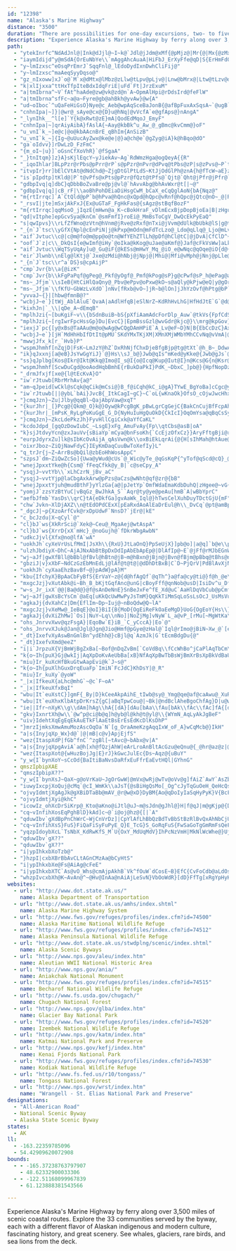 ```yaml
---
id: "12398"
name: "Alaska's Marine Highway"
distance: "3500"
duration: "There are possibilities for one-day excursions, two- to five-day itineraries, or see the entire byway over the course of several weeks."
description: "Experience Alaska's Marine Highway by ferry along over 3,500 miles of scenic coastal routes. Explore the 33 communities served by the byway, each with a different flavor of Alaskan indigenous and modern culture, fascinating history, and great scenery. See whales, glaciers, rare birds, and sea lions from the deck."
path:
  - "ytekInrfc^NdAdJnl@|Ink@dJjl@~I~k@`Jdl@jJdm@xMf{@pMjz@|Mr{@|Mx{@zMx{@~Mz{@hNh}@`Np|@zMn{@bNl|@`Mhx@pLhv@tLpv@zLpw@rLfv@xLhw@fL~t@rLlv@pLbv@`Mpx@tLrv@tLtv@nL`v@tLtv@vLzv@lLzu@pL|u@xLhw@hLfu@~L~w@pLfv@dMrx@lLtu@`Mhx@rLnv@tLvv@vL~v@tLxv@tLnv@xLhw@pLdv@xLbw@rLtv@~Lzw@bLlt@pLdv@nL~u@vL`w@vLzv@pLdv@pLdv@`Mdx@xLdw@vLbw@lLzu@zLhw@tLrv@|L|w@rLpv@nLvu@|Lzw@rLnv@`Mbx@jLpu@bLjt@lLpu@pLlv@|Lpw@jLlu@zLtw@lLnu@~K|s@vL~v@|Lvw@tLzv@nLvu@~Lbx@xLdw@jLju@lLtu@zLnw@dLzt@hLbu@tLrv@vL|v@pLhv@|Lrw@vLbw@tLtv@vLzv@|L|w@|Lrw@xLjw@fMxx@vLzv@vLbw@~L`x@xLfw@dMxx@bMjx@~L~w@lLru@tLvv@bMlx@nM`z@jMry@`Mdx@|Ltw@vLdw@hLbu@xK`s@|Kts@pKdr@~K|s@tKrr@zKns@hLfu@|Kps@dLvt@dLtt@bLbt@zKvs@dLtt@fLxt@xKbs@zKps@|Kls@tKxr@bLht@bLnt@dLrt@vK~r@`L`t@bLpt@`Lht@fLvt@`Lht@fLzt@lLru@xKbs@tKzr@tKpr@nKzq@~K|s@|Kns@|K|s@~Krs@~Kdt@lLnu@dKfu@pKrw@fKjv@jKrv@nKjw@~J`u@hKnv@zJrt@tJzs@lK~v@|Jtt@bKxu@bKtu@`Kfu@lK`w@fKdv@jKzv@zK`y@fKbv@nKpw@tKdx@dKzu@nKfw@hKpv@rKxw@fKhv@bKpu@nKhw@lKfw@hKjv@nKhw@hKtv@lK`w@fKfv@pKlw@hKpv@lKfw@tKdx@jKxv@nKhw@nKhw@bKru@dKzu@jK|v@jKvv@bKru@fKfv@lKdw@jKvv@jKvv@vKlx@lKdw@rKtw@jK~v@jKzv@hKfv@nKhw@lCbSrBtg@hCzo@nCvq@jCjp@nC|q@fC|n@hCpo@dCvm@fCfo@hCho@zChv@zCvu@vCzt@~C~v@`B~a@vCft@|C|v@zCbv@|Crv@`Dvw@|Cvv@xC`v@|Cjv@vCrt@vClt@|Crv@pChr@~Ctw@zCxu@zC|u@v@`SZzd@f@vx@Vt^"
  - "iaymIdijd^y@mSdA{OrEuNbYe\\`mAggAhcAuaA|HiFbJ_ErXyFfe@qD|S{ErHmFdQmPhPu`@h[umBzQo{BxG{jD"
  - "y~lmIzxsc^eOsqPrEmrJ`SqqFnl@_lEdoDydIxnDwhCliFij@"
  - "y~lmIzxsc^maAeqSyyDqso@"
  - "gz_nIxoww]xJ`o@`M`x@dMtx@lMbz@zLlw@tLpv@pLjv@|Lnw@bMrx@|Ltw@tLzv@dMpx@zLnw@|Lvw@hKhq@~L~w@zLjw@xKjs@~Lzw@xLbw@|Lxw@dLrt@vL`w@zLhw@lLxu@lLru@pLjv@~Lxw@xLhw@xLlw@tLnv@zLpw@tLvv@tLtv@|Lvw@nL~u@tLvv@zLlw@tLvv@|Lrw@`Mdx@rLpv@nLzu@nL`v@`M`x@`Mpx@zLlw@`M`x@`Ol`A~L`x@fLzt@tOzbA|Mx{@dNx|@pMlz@jMpy@xM`{@pMhz@~Mj|@pM|y@hNn}@lMxy@zMt{@jMly@~Mz{@vM`{@~Lfx@pMbz@|Mv{@~Mf|@tMtz@|M|{@tMtz@lMvy@tM|z@~Mx{@nNb~@nMfz@xM~z@xMn{@pMfz@zMn{@hMny@lMry@pMhz@tMxz@jMry@vM~z@tNx~@tJrn@tJrn@pJzm@nJ|m@lLvu@dKpp@jJlm@lJlm@jJfm@dJpl@jIhi@tJpn@bKfp@zKjs@jMry@jMny@vM~z@dMzx@jMjy@nM`z@pLhv@dLvt@hMhy@bMjx@xNf_AjLru@vJpn@~Jbp@xIbk@fKrp@lKtq@dKzp@|Jho@dLtt@dKrp@lKrq@rKlr@xK`s@hLju@dKpp@bLjt@nK|q@pK~q@~K~s@tKxr@pKdr@tKlr@hK`q@vK|r@`Kfp@nM`z@bNl|@fKxp@hJdm@~K~s@tKpr@xKbs@pKbr@zKps@pMbz@~K|s@jKnq@dKtp@hK`q@|Krs@pKdr@zJho@vK~r@bLjt@jKdq@tKzr@lKrq@xK`s@dKnp@bLtt@dKlp@rKpr@tKpr@~Kzs@dKpp@zKjs@vK|r@~Kzs@`Khp@pK|q@vK|r@|Kvs@hKfq@dLpt@|Kvs@xJ|n@|Kvs@dLvt@|Kns@zJpo@zKjs@`Kbp@zKhs@dLvt@zKfs@rKrr@tLtv@zKhs@dLpt@jKlq@tKxr@|Kps@xKbs@pLhv@bLlt@~K|s@~K|s@tKpr@hKbq@|Jlo@jKpq@pKdr@bKfp@fKxp@fErX`J|k@fJvl@lJpm@bJfl@nK`r@~Irk@~Izk@dJxl@vIlj@"
  - "k|xlIjxxa^ttHxTfpIteBdxIdqFriE|uFd`Ft|JrzExuM"
  - "a|tmIbrna^~V`fAt^haAde@zw@vk@zd@n`A~OpmAlHpi@rDdsIrd@feFlW"
  - "a|tmIbrna^sfFc~a@a~Fyre@gb@ahBkh@yvAw}@w{A"
  - "ud~oIboc`^uQaFeHiGsO}Nye@c_Aeb@wpAqSceBaJonB{@afBpFuxAxSqsA~`@ugB`l@}wAvt@y}@nh@wZnj@kHvlCoRfzSyJbd@iClc@uO|fEylC"
  - "cnhnIpa|~]}|@wr@_sAye@cx@{D}u@hNq|@vVcfA`e@gfAps@}nAngA"
  - "_lynIhk__^l[e]`Y{k@xRwt@zE}mA|QodEdMqoJ_EmyF"
  - "cnhnIpa|~]qrAiyAibA}fAslA{~Aay@kbBk^u_Aw_@_gBmc@kvCmm@}oF"
  - "u_vnI`k_~]e@c|@o@kbAAcnBrE_qBhIm{AnSizB"
  - "u_vnI`k_~]{Ig~@uUucAyZwx@ke@e|@}a@ch@e`@gZyg@iA}k@hBqo@dO"
  - "ga`oIdvv}]rDwLzD_FzFmC"
  - "{m_oI~|u}]`oGsnCfXoVhR}`@fSgaA"
  - "_}tnItqm}]z}A}sKjlEqcY~yJiekAv~Ag`RdWmzHga@ogQeyA{{R"
  - "_iqoIhlar]BLpPzr@rPbs@pPrr@rP`s@pPzr@nPvr@dPvq@tPbs@zP|s@zPvs@~P`t@vOlp@pOxo@pObp@zOrp@rOhp@rO|o@nQvu@fQxt@|P|s@vPrs@jQ~t@fQ~t@dQvt@tQbv@xDbPtJna@|P|s@bPtq@bPjq@jPjr@pPxr@bE`QrC`RbKdp@bKjp@bKlp@`K`p@hKdq@lKpq@lKtq@fL|t@dLvt@hL~t@zKps@tLvv@nL~u@jLhu@jLlu@lLxu@rLrv@nLtu@dLxt@dLnt@dKpp@|Kvs@jLlu@bLpt@bLft@fL`u@zKls@lLru@hLfu@~K`t@dLpt@`L`t@fL~t@bKhp@pKjr@jLfu@|Kts@~K~s@tLtv@tLxv@jLfu@~K|s@~K~s@bLjt@zKls@~K~s@hLhu@jLhu@zKps@hL~t@jLpu@`Lbt@tLxv@|Kts@bLlt@~Kxs@dLpt@|Kvs@`Lbt@nL~u@xKhs@lKnq@bLrt@|Krs@~Kts@vK~r@|Jno@fLbu@~L~w@`Mbx@~L`x@|Ltw@hMjy@hLbu@vL~v@|Ltw@rLrv@`Mdx@fAdH"
  - "itvpIr}rr]bElCVtAt@dNdChd@~ZjgDtGlPtLdS~KtJjOdGlPh@znA{h@fTcW~aE}zK~xFwkO"
  - "is`pIpdtp]tKld@|P`t@vPfs@xPts@pPzr@fQzt@tPfs@`Qjt@`Qht@jPfr@jPfr@`Qlt@jPfr@`Plq@rPbs@xPls@~Pft@dQtt@bQjt@nPzr@tPbs@vPls@pPzr@jPhr@vPhs@nPxr@bPnq@fPzq@"
  - "gdbpIvq|q]dbC}qDbbBoZvaBre@pj@vl@`hAvvAbg@bhAvWxr@t[|~@"
  - "gdbpIvq|q]|cB_rF|\\aoBhPohDEiaDiHsgCwM_bCaX_eCqQglAoN{bA{Nqz@"
  - "m{rtIrrqc]`A`CtQld@pP`b@hPva@hQnc@xQpd@hQpc@vRnf@hQpc@jQtc@nO~_@|Rxf@fQnc@zPrb@`Qbc@jOv_@`Pba@lRve@pP`b@rQfd@jTvi@lTxi@vQld@pS~g@rShh@bSdg@vSnh@`R~d@jRxe@vRjf@zQxd@xSnh@pQbd@xRpf@|Svh@jRve@pR~e@fRpe@vQld@~R~f@fPja@bQhc@nQ|c@bRde@vRnf@|Qxd@rRff@jSvg@|Rvf@~R|f@|Sxh@zRtf@zSvh@jSvg@~Szh@nS`h@lSxg@~S|h@`Tbi@jTri@pS`h@lSzg@fTli@`T`i@nT~i@pSbh@tShh@jStg@rSfh@zSrh@jTxi@nSxg@tSlh@nTxi@bTfi@fTli@|S|h@tShh@fTli@bSdg@`Tdi@`T`i@xSnh@hStg@jTpi@pTdj@vSjh@hTti@rSbh@vUnl@vJjb@zDvPfPds@|O`r@rPdt@lPrs@vPrt@lPts@rPft@pP~s@bPtr@tPpt@bPrr@vPnt@zP`u@rPht@pP|s@lOnp@pPbt@dO|o@fJnf@bNjt@fN~t@bOrw@|Mzs@pNzu@hOlx@hOtx@~Npw@pOdy@bO~w@hOpx@xNvv@zMls@jNhu@dOzw@tNnv@fOhx@`Otw@xNxv@`Orw@lO|x@nOdy@~Npw@jOnx@|Nlw@tOzy@bOvw@hOtx@hOlx@`Oxw@`Opw@lO~x@~Nlw@|Ndw@bO|w@lOby@tNdv@jOtx@vNpv@fOfx@~Nrw@vNrv@nO`y@~Npw@|Ndw@xNzv@xNtv@nOdy@~Nnw@fOhx@nNnu@hOpx@bO`x@xNrv@hOrx@`Orw@|Ndw@zN~v@`Opw@~Npw@|Ndw@nOdy@nOfy@`Otw@bO~w@xNtv@~Njw@vNrv@|N`w@xNvv@`Oxw@dO~w@tNjv@bO|w@lOby@nOby@fOjx@bOzw@lO|x@bOxw@bO`x@`Onw@dObx@jOtx@zN`w@|Nfw@~Njw@fOlx@bOzw@bOzw@|Ndw@fOhx@~Nlw@~Njw@~Nnw@fOjx@nOby@lO|x@hOrx@tOvy@fOnx@jOrx@pOry@fOfx@nOdy@nOby@fOhx@jOzx@fOhx@|Nhw@jOpx@fOjx@nOhy@bOvw@lO|x@zOtz@hOpx@jOvx@fOlx@|Nbw@pOly@vNnv@lOzx@xNzv@fOjx@zNzv@dObx@bO|w@jOxx@fOlx@~Nbw@dObx@~Nrw@dKzi@~Jnb@vPjs@vPls@rP~r@bQpt@dQtt@|P|s@`Qlt@zPts@xPps@jPnr@bQht@`Qjt@|P~s@rP|r@jPnr@nPpr@|Pzs@zPzs@xPrs@~P`t@hQbu@pPxr@lD`O"
  - "_rsvI|jte]mSxjAkFxJ{Ex@uGTaF_FgHkFas@{sAgz@stBqfBozF"
  - "m{rtIrrqc]qqMsoO_jIqzE{mHwn@a_K~cBokHraF_vDlmEcxBjpDopBjoEa|B|zHgu@`xEem@z}EmOhiGt\\r_IvdAjbH"
  - "qd|vItphe]epGcvSya@knCm`@smFmfI}roEi@_MmBsToCgV_DwQcEkPyEaQ"
  - "s|qwIpvs}\\rLfZfWno@zVtn@hVnm@jRve@zRxf@nTxi@jVvm@dUlk@bUbk@lS|g@tThj@rS`h@bShg@rMf\\nSxg@hSrg@vQpd@xRnf@xQrd@hSpg@zTxj@dSfg@zRrf@nS|g@dLnYtQhd@lRve@vQld@dRje@vTlj@nU|k@vSnh@lQzc@|Rvf@xQtd@rOf`@rQbd@nR~e@rVfn@fTji@lPxa@|Qzd@zQrd@jRve@bRfe@rQdd@nRze@dRle@zQtd@~Rzf@`Rfe@tPhb@jSrg@hSrg@lQzc@`Rbe@`Q`c@dTfi@pTbj@rSdh@fSng@nQ|c@tPhb@lTzi@|JxV`}@~zBnI~SlPva@~Q~d@~S|h@jSxg@~Rzf@zQvd@~Qzd@pQdd@rQ`d@bRhe@jQtc@pQbd@|Ox`@~Qzd@dShg@fRpe@nR|e@pQ`d@`Rbe@rRdf@`Rbe@bPfa@nR|e@`R`e@hSrg@bRde@pRbf@fRje@nPbb@bQbc@~Q|d@xQpd@hSrg@rOd`@nQzc@dRhe@dQnc@nRze@nR~e@`P~`@tQhd@hRte@tRff@|Rzf@lSxg@bVfm@rRbf@dRje@`Rde@fRje@bRfe@`Ob_@|Qvd@bSfg@zSth@dThi@`T`i@rSfh@tSfh@tRlf@jSvg@|Ox`@pS~g@|Szh@jStg@pS`h@rPfb@xQrd@xPpb@xQrd@|Pxb@tPjb@vOn`@hPla@rOf`@lSzg@xPpb@tRhf@`Rbe@pPbb@xPnb@rPhb@vOl`@lPza@jRte@hQpc@`Qbc@jPra@"
  - "_{n`J`tsc\\yGfX{Npl@cEnPiN|j@kPxp@mOdn@mFdTcLzo@_Ldo@qLlq@_Ljo@mLvp@o@vDqH|o@uH`q@}Hvq@sHnp@wH~p@]xCeBpSmFnn@oFbo@uFdp@oFdo@qFpo@aFdl@mFln@uFlp@{Fdq@{Frq@oFfo@{Ffq@mFrn@oF|n@oFho@{Fpq@{Fdq@qFvo@uFdp@{Frq@{Fnq@yF`q@}Ftq@{Fhq@sF|o@uFrp@sFro@wFrp@{Fjq@sF`p@oF|n@sFdp@kFtm@uFpp@wFvp@sFvo@uFbp@sF|o@qFlo@mFrn@kFnn@qFro@mFhn@mFrn@uFlp@gFfm@qFxo@{Ffq@yFdq@wFvp@sF~o@}Frq@}Epk@eAvp@gAvp@gAhq@cA`o@cAro@k@j^p@xn@v@vq@n@zl@x@xs@x@vs@t@br@r@~o@ZlWnDjo@lDjn@lDvn@lDpn@pDjo@nDdo@rD~o@rDhp@vDbq@rD~o@pDpo@nD|n@pDdp@rDzo@rD~o@vDhq@lDxn@rDto@nDho@pDxo@pDjo@xDxq@pDpo@lDxn@vD~p@nD~n@~Bbb@nFxc@vHxn@bIpp@bIvp@xHfo@|Hto@|Hzo@fIdq@fIfq@pH|m@tHrn@tHln@bI|p@`Ijp@hIpq@xHbo@|Hzo@fHdl@rHln@zHno@~Hbp@vHtn@bItp@|H|o@tHln@|Hvo@`Inp@xH~n@xHjo@jH~l@dIzp@zHjo@xHlo@zHpo@pHxm@dFbb@|Mbn@nNzo@fNdo@fM`l@vNpp@lNto@|Mdn@dN~n@pN~o@lNvo@vMpm@~Mhn@|Mbn@`Npn@|M`n@tMjm@nJdc@~Mln@vLjj@|Ldk@rM|l@zM`n@|Mbn@tLbj@pN`p@fN`o@dN`o@vMpm@lNvo@vMpm@jNho@hMhl@jNlo@jEbSrEvQnOjm@fOvl@tO~m@fOvl@xNlk@zNrk@pOvm@|Orn@vOdn@~Mdi@tO`n@rOtm@vOdn@pOtm@tO|m@dOnl@jNhj@hPxo@pPhp@vOdn@vObn@dPno@pPhp@lOhm@bOll@vOdn@jO`m@|Opn@tO~m@bPfo@lPdp@lOdm@xOhn@jPzo@hPxo@`Pbo@~Orn@dPlo@hNbj@xNjk@`Nli@xIl]~Q~d@zVvn@vRlf@hUrk@nS~g@~Pzb@|Sxh@`P`a@hUpk@dUlk@~V~n@nVzm@zSrh@hTti@vPjb@vUnl@rSfh@hSpg@fQlc@pP~a@dSjg@jSxg@lRve@nP~a@vQjd@~U~l@hRre@rQbd@|Rzf@dShg@xWpp@vUnl@bRbe@vVpn@`T`i@|Rxf@jQtc@zTtj@rPfb@bVdm@|Rzf@dPfa@pTdj@|Szh@fRje@|Txj@nR|e@pSbh@hQtc@xRlf@tTjj@dRhe@xRpf@~R`g@rRdf@tSjh@nQ|c@~Qzd@tUjl@lQzc@bR`e@xTrj@dQlc@~Qzd@hTri@rRbf@hRte@zRrf@tRhf@rPdb@pQdd@zQvd@tOj`@|Qzd@xQnd@vOl`@zRvf@hUnk@nU~k@|Svh@nR~e@~R|f@lT|i@`R|d@jQvc@rQdd@xRtf@dSfg@dQjc@`Rde@hRne@~Q~d@xQpd@`R`e@nQ|c@zTvj@dThi@tQfd@bUfk@zRvf@lSxg@vSlh@jSvg@lQxc@bWfo@jTvi@dUhk@vTlj@rTfj@tThj@bTdi@xTnj@zQvd@|Pxb@jRve@nS|g@~Tzj@jSvg@hTpi@lTzi@`U`k@rSfh@jSrg@rUfl@hUrk@jUrk@`Rde@nT~i@jUnk@lT|i@jQrc@lT|i@zRpf@bTji@~Tzj@hTpi@dRje@tQjd@|Sxh@fTni@vSlh@`W~n@pVbn@nV|m@xTpj@|Rzf@rUfl@pW|o@jWto@tVln@lTvi@`U`k@bVdm@rVfn@jUvk@fUlk@bVbm@fVnm@tUhl@fVnm@tTfj@vRpf@vUll@|Qxd@jUtk@vRlf@lTzi@zTtj@lUzk@bUdk@lTvi@`Vbm@fUlk@`U`k@rShh@dVhm@rS`h@zVvn@pT`j@jTvi@dTji@`U`k@jSvg@`T~h@rQdd@bRfe@nP`b@rK`XvOp`@`Sbg@dSdg@lS|g@bPda@pP`b@vNn^xQnd@lN|]xQld@lN`^xQnd@vNl^tMl\\`P~`@fPla@bPfa@nR|e@vQld@nQ`d@hRne@lP|a@nO|_@rQbd@|U|l@nUxk@fVnm@nR|e@xJrVtPjb@hSpg@|Mx\\rUfl@rWfp@fSjg@jTri@b\\fy@tXhr@tYjt@bRfe@hPna@bQfc@lRze@rWfp@jWro@hVnm@rNh^pQ`d@jStg@tRjf@dVhm@zMv\\jYvs@|Vvn@~U~l@pU`l@zUpl@tVln@nZzu@zQtd@rRhf@zXrr@~R|f@pV`n@|Y|t@|Vxn@zXtr@zSrh@hVtm@|Wvp@|Txj@lVxm@jTvi@tXhr@tThj@~S|h@lU|k@zQrd@|[zx@p[|w@~W~p@dUhk@zXxr@nT|i@~\\zz@dRje@|Uvl@~V~n@dWho@xVrn@zUtl@tXfr@n]|{@pV`n@l[zw@bYfs@zXtr@bSbg@~W~p@nX~q@h[lw@pYbt@vXjr@tTjj@nV~m@jXtq@lZxu@fWlo@bTdi@b[fw@h[nw@lYxs@j[vw@b]b{@zXvr@lZvu@f]n{@t^f~@rWfp@|]x|@t`@fbAfWno@bZfu@x`@nbAf^j}@ra@hdAr\\bz@r\\bz@x]r|@jXvq@pc@`hA~_@|`Av[jx@he@pkAdYhs@|^x~@zb@rfAb[dw@db@jeAb^`}@l_@z_AdWho@dYjs@bZ`u@x^t~@j^r}@v[nx@fb@jeAfYns@|_@x`Azi@rtAh_@r_A|c@thA|^x~@pg@bpAni@zsA~q@zdBvr@hfBvj@lvAjc@vgAld@viAj^t}@r^b~@~T~j@zEtL"
  - "aif`Jvtuc\\c@|c@m@fo@m@pp@o@tn@WfYEhZTlLh@pDf@hCl@tC|@jDvA|CfClD^~BTbDC`Ea@nEq@vD{A~EaBdD"
  - "oof`J`z|c\\_DkQsI{e@wImf@iHy`@oIka@kKog@uJae@aKmf@}Jaf@cFkVsWw]aLkO_XeIyC_AkUzCk[fM}T`\\qP`h@wC`JsBhI"
  - "aif`Jvtuc\\WqTSyUqAy]u@_Gu@iF{@kESs@mHwY_Mq_@iO_e@wNqc@qOqe@iO{d@{Ogf@kPkg@qOme@{Oif@eOud@uLy^{Oef@yOcf@mOee@{Okf@oPsg@cPwf@yOcf@{H}U"
  - "eir`Jlwnb\\nElg@lKtj@`Jxe@zMdi@hNbj@jNpj@|Mhi@|Mfi@vMph@jNnj@pLle@bNti@zMfi@`Nni@fNbj@jLzd@bNti@vMrh@|Mhi@nNxj@bNxi@pMbh@fN`j@lNrj@dN`j@pLle@`Hzh@rBpVT~VUfZObVIrM"
  - "_{n`J`tsc\\r^a`DS}s@cpAijP"
  - "cmp`Jvr{b\\a{@izK"
  - "cmp`Jvr{b\\kFgPaPqf@gPeg@_Pkf@yOgf@_Pmf@kPog@sP}g@cPwf@sP_h@ePag@aPuf@wPeh@wPih@yO_f@iPkg@_Pqf@yOaf@gPag@gPeg@sOse@yO_f@yOaf@{Omf@cPsf@sPah@oOme@gNmb@kMo`@yCcJ{Kg[{CyIeLqh@kL{h@}Kwg@qLgi@mLii@mLci@wK}f@yKgg@aL{g@mLgi@gLoh@cLah@yKgg@qKmf@eLih@}Kog@sLwi@_Lyg@}Kqg@uL{i@gLsh@}Kqg@_Lug@yJ_d@}Jkh@_Kmh@kK_j@_Koh@wJmg@cK}h@mJsf@oKgj@qJyf@}Jkh@gKii@mKaj@{J}g@kKsi@oKij@wJyg@qKkj@iKqi@eJme@cK}h@cK_i@}Jkh@gKei@qKmj@eKei@kKwi@kKui@oKij@}Iud@yJ{g@sKqj@wJug@cK{h@}Jih@oJuf@cK{h@iKwi@eK_i@oKgj@aFgWwKsf@iBgIeO}[oRia@cTwc@iTed@aToc@}Tie@iU}e@uUmf@kTed@oUgf@wTyd@_Tqc@}Tie@eT{c@uT{d@cUme@qSub@cUse@yT_e@qTqd@cUue@_HuNsKkNuKuGmMiCqMMk_@]w^]c][_]_@}][w][a^]i^_@u][w][w]]e_@_@c_@_@{DEa^|Bq\\xBe]xBu]zBo\\xBw]zBg^~B}]|Bk]xBm]zBe]vBu\\xBw\\xBu\\xB}[rBw\\vBq\\vBg\\vBm\\vBo\\tBa^~Bu\\vBeIf@uZrD{UnE}Dv@oY~Jo[|Jm[~Ju[|Jg\\hKiVtHo[~Jc]rKa]rKw\\lKs[~Jo[~Ju[~Jq[|Jq\\jKi\\hK}\\nK{\\pKc\\fKy\\lKy[bK{\\pKo\\fKqZrJw\\nK{]|Kw[|Ji\\jK{\\lK{\\pK{[`Ku\\nKu\\lKk\\hKwYfJc[xJcZhJkXtI{XxImXrIyXxIsXvIqYdJiXpImY`J}X|I{YfJeXpI_XlIgY~I_Y|IaY|IuXtI{XzIuXvIkZnJkZnJkZnJaYzImY`JiY`JgXpIsXtIoZrJkY`JqXtIeY|I}WnIaYzIuZrJ{WlIcZjJ_ZhJqYbJsXvIaXnIqXtIoXtIsV|HwV|HkY~IqXvI{YfJmYbJuXvIyWjIiXrIuYdJyXzIgWdIkXpIiY~ImWfIgWdImVxHyXxIqWhIeWbIwXzIcXnI_XzHcFtA}Ip@mKz@sXk@a@A_OwAaWgCsVaCkWiCcV_CoWgC}VeCmUyBgVcCqVaCsVcCiWgCwVcCiVaCeVaC{U}BgVaC}VcCuVeCwVcCyWiCuWgCeWgC}TwBuVeCeV_CyU_CoU{B{UaC_V}BwVcCwVeC{XmCe\\cD{ZyC}Z{CmZyCa[yCkZyCuYsCg[{CcZwC}[_DkYsCkZwCy[aDy\\eDqZwCq[aDo\\_Dm[aD{\\eDu[}CeZyCoZwCs\\cDi[}C{[_Di[_DsYqC}Z{CkYqCw\\eDm\\cDq[aDkMmAoYsCeZwCeWeCeYqCeZuC{XoC}XqC}XoCiYqCeYqCgXmCuXmCyYuCoXmCoXkCqYsCuYuCaYqC}WiCmXkCiXoCoXmCcXiCcXkCgWeCaYqCuYuCgYoCqXmCqXoCsXmCeYqCoXmCuYsCmXmCsVeC}VcCeV_CmVcCuRkB"
  - "ms~_Jfjm`\\sIeB{HtCiHlQaQny@_Pbv@ePpv@oPxw@kO~s@aQly@kPjw@eQ|y@gOrs@_Qjy@mPjw@iQlz@qIda@wClNsGtYuHb]uGbUiVbo@yVfp@uVxo@kWjq@qIvTyB|F}GrSuNjz@mMtu@_Nvw@iKjm@{CzWYzOc@r_@SnOiBzO{DrZsA`KmH|h@yK|w@wJds@yKrw@gCzQoD~QuVdt@mVls@qW`v@oJvXqJrToBrEiDfa@b@fr@^rj@~Bbo@h@bO"
  - "ms~_Jfjm`\\fKfU~GbWzLvXdO`]nNv[fRxb@vO~]jR~b@lOn]jJhYzOvf@hPtg@bP`g@nPdh@`D~OtHjk@bF~_@nGxe@rHbk@bHri@xA~KxBbMzLpn@t@xDz@jD"
  - "yvvaJ~{}|[hbw@fmnB@?"
  - "wcbjJ~e`}[tWj_AblAluE`QvaA|aAdlHfqB|eSlNrZ~KdRhHvLhG|HfHdJtE`G`@d@rLrM~SxUdTxUfW`Y`W~XfZh\\`Yb[dW`Y|~@|cA|xA|_BhZj\\bUzVdV`XhT~U~VxX~W~YlWhYdW`Y|FpGlOdMxJ`IdNvI~RtGpZxCtdDz[puDv^"
  - "kixhJn|`_\\|qDe_A~dEmqB"
  - "mplhJzi{~[buKgiF~v\\{bSdnBuiB~bS{pXfiAamAdcForDlp_Auw`@tkVs{FpfCdSrxNraGp~B`kB~iYxo_@"
  - "mplhJzi{~[rgIwrFpcHssGp}Du|EvcC}|EpmBssGzl@wvGdr@kjc@}\\mrg@kpGov}Aw|TirlCemWcajB{jv@otfD"
  - "iexjJ`pc{[y@xBs@TaAAu@m@o@wAg@wCQgDAmHPiE`A_Lv@eF~D}N|B{EbCcDzC}AxBUxBh@|DjDdDrGxFdQxLpe@rL`e@~Ldf@tLfe@xLpe@zHxZbMhf@bMpf@~Ldf@xLre@xLte@nJd_@xKzf@lKve@xKzf@zKbg@vKtf@nK~e@lKte@tKtf@`Lpg@zFpWjDhO~Jnc@zK`f@bK~c@|Kdf@vKxe@rKhe@vKve@pJdb@dKbd@dK|c@~AdHb@nBx@fDfL~e@~Kde@fK|b@tKhd@lLjf@fL~e@bKtb@vKve@|Knf@bLzf@dLfg@jKrd@lKzd@rKre@~Jnc@fKfd@tKte@~Krf@dL|f@|DvO"
  - "wcbjJ~e`}[jH`MdHhHbIfDtIt@pMU`SKdYMxTKjXM|XMnXMjWMbYMhCCvNq@vVmA|@c@r@_Av@oAnHcU"
  - "mwwjJfx_k[r_`Hvb}P"
  - "wspmJhmhf[nZqjD|FsK~LmJzY@hZ`DxRhNjfChxDjeBfgBjp@tg@tXt`@h_B~_DdwA`xBvmAllBxWzk@njAr{Cn{~@d|}B"
  - "ik}qJxxnj[a@eB}JsYwGgYiJ}`@}Hs\\sJ_b@}Jwb@qIs^mKed@yKke@{Jwb@gJs`@sK{d@{Kqe@mLeg@}Lwh@}L}h@cLef@qM}j@_EcQuFia@eA{i@Fkg@J_l@Hek@Han@Jim@Hsj@J}p@Hgp@Jeo@J_n@Hui@Jsq@Jkp@Hql@xA_j@rDmg@pKes@hKir@pGqb@`Lou@fK_r@zKot@pJko@vKgt@hMoz@~Ley@jFw]zAyp@`Bgt@zAcq@`Bws@zAyq@fB{v@`B{t@dBqv@`Bct@|A_r@`Bst@rAgm@xAap@vAoo@bBst@|Awq@nAqk@~Awr@bBmu@bBou@dBkv@`Bmt@|Akr@vAwn@zAwq@|A_r@xAqp@zAip@"
  - "ss}qJplbg[Kos@Ikr@Ikt@Kkq@Imo@I_s@I{o@Icq@Kup@Iut@I}n@Kcs@G{n@Ksr@CsMc@a^u@em@w@mo@OkMgAeb@mA{e@yAik@kAgd@}Aam@MqEc@c]s@qj@s@_k@w@om@y@io@}@qr@{@_q@{@cp@u@im@SyN~Aqo@jBiu@bBer@hBct@lBuq@|@g[H}XDaMDaUHcf@Fuf@@wCqB_g@wB_j@gBmd@[mg@Yif@Y}f@CuE~@gm@bAwo@XuP^y[l@uf@LoLd@kp@`@qn@Z_f@`@ek@\\gj@F{IIog@Mep@Icm@Gu_@wAyn@{@}_@"
  - "wspmJhmhf[ScwDuCgd@ooAodHqbBmhE{rBukDaPkI}PdK_~DbxC_]pb@}{HpfNopDzvCyW~KglGtVgl@{FmkI}oE_zJsdGafI_|EkdFi`B_m@{@{`@dHskF|~A}sG`sDgn@jq@acIhiR}l@nv@q~@ns@awIdaBk|FzzBa_@nYse@`h@kgA||BoRzq@wQ|zB"
  - "_drmJfxjf[xe@{l@tEcKvA}O"
  - "iw`rJtuwb[RbrMrhAv{a@"
  - "am~qJpeid[wCkl@sCqk@qCik@mCsi@}B_f@iCqh@kC_i@gA}TYwE_BgYoBa]cCgc@yBs`@uBg_@aB_ZyAqWqA{T}Cej@iCie@cDok@yCci@iDgm@cDok@yCqi@wCih@uBa_@{Fc[qIed@oIgd@gJ{f@iJ_g@_Iqb@iJ_g@yHwa@oHw`@uFua@{Gmg@eHkh@aH}g@gHei@}Gmg@yHmk@gH{h@iI{m@_Hug@wB}OaDgu@iCim@oCuo@yCqq@{Bsh@o@aOQ_e@Uck@Syl@Om_@Qga@U{n@Wco@Wgr@Uao@Ow]?uj@?iv@?cq@?gn@?en@?wg@?ek@@qj@Ain@?qDcBsd@eCyp@eC}q@gCcr@_@oJoDyp@aDsl@sDcr@qDqq@kD_o@kCuf@aC}c@mHgd@gIig@cJwj@yIoi@yIqi@_Ken@qHod@cJsj@iFw[sNaj@qKsa@qGqViMe]cO}`@gPec@{Mm^}Ns`@kQse@yNg`@eOca@eAuCoK}c@_HyYwCmi@mD{o@oDyo@kDko@qD_q@uDoq@OgCIo@I_@s@}BwI{UiB{EsL}VcCgFsEgGcEyF"
  - "iw`rJtuwb[||@ybL`bAi}JvcB{_ItkCagI~gC}~C`oL{wKnaOk}OfsO_cOjwJwcHhxQoyH"
  - "}cmqJzn}~Zu|Jlby@qqBl~QajAbpVaw@xqT"
  - "{kurJhr|_[}Pcg@{Qkm@_O}k@}Oyw@kPcgBgK_pBwLgrCgGejC{BakCnCujBfFcpAhGsf@pJ{]"
  - "{kurJhr|_[mPsK_RyLgPoKuGgE_G_D{NyHuIuHgQuOkD{CkIcI}OqOmYsa@qBqCsSy`@iEiIuKa_@kMkc@eMwb@_Mmb@gHgVgJk[sKy^wLya@eIuXgLm`@cCmIkMcYcSsc@aSmc@mTcf@aMqXmQo`@{S_e@}T{f@uTof@mQq`@_Skc@cSuc@oQs`@cSsc@qUah@kVmi@uSwd@cUgg@aUcg@cQ{_@mPy^yRcc@sRub@iS_d@yR}b@qO_]sRib@}JqT"
  - "}cmqJzn}~ZkcLdePkzJh}FyvHllCgiCxk@aYfCaKL"
  - "kcdoJdpd_[gqOzDowIubC_~LsgE}xFg_AmuFvAy{Fp\\qtCbs@asB|oA"
  - "k}sjJtdvyYcn@zxJauVv{sBiaYp`mCya@bnFsoKh{`CcEjzOfxCz}}AryFftgBji@rmIlfMj~iAbfJdzi@hR`{CmF`aDcqDlp[a|m@x{xFixOf_sA{aIfqf@_nGvuLi`EzpHk{GxnDasFtqAopGddA"
  - "eurpJdyrxZu]lk@sIbKcOvAijA_qAsVwn@k\\oxBiEkLqrAi{@{H[sIhMah@htAue@f}AiZvqAoAzQf@jU~XxmAlkAfmDtFvTd_@|gDjCpf@`BzpEf^ph\\re@xnUjE`nU{ApjAmJxeAmcBz`Y_cAf}TefCnhXcUhoAcQf_AcuHbwU"
  - "oixrJboz~ZiQjNawFdyC}IEyKmDaqCuuBwToXefIy}L"
  - "q_trJr{j~Z~ArrBs@bQil@zbEoHhWosAppC"
  - "szpsJ`dm~ZiQwZcSo]{Uwa@yWud@cUs`@_Wic@yTe_@qGsKqP{^yTof@qScd@cQ}_@cU_g@cTke@eMuXwNo[kNw]}EyLeJsd@k@kCgC{k@qAkYgCok@iCwk@mCsm@oCen@gCuk@iCcl@uCwo@aBq^eCck@iBoa@kCom@}Cer@oCen@yC_q@yC{q@{Cwq@mCom@mCim@cCij@kCsl@eCak@wAm[aCci@aCwi@eC}j@mCkm@aC{i@mCam@[{GcEsj@sD}f@qEsm@qEum@u@yJkAgIkCyMaA{Bw@y@kBAoGdA"
  - "wnejJpxxtYke@h{Csm@`fFeqCfkk@y_B|`c@seCpy_A"
  - "ysqjJ~vvtYb\\`xLhCzrN_jBv_aC"
  - "ysqjJ~vvtYjp@laCbgAxkArw@pPzs@aCzs@wNht@qf@zr@{bB"
  - "wnejJpxxtYjuh@mudBthF}yYlzGa{a@|pJetYp`OmfWdaEmaKdbDuhQ|zHgee@~vG{n[fyDkdJlqGmbIxqHqzCrbHylChpPcxLzfL{bSpkLorYrsQerh@zxPuwl@`yRk`u@pxNmbw@|iAs{X}s@odO{iCecNwsDidD"
  - "yomjJ`zzsYzBtYuC|vBqGz_BwJhkA_S``Aqr@ty@ye@peAu[hmB`A|wBbYprC"
  - "aefbJfmb`YasDs\\qrC}tA{eDkfGa]gvAaWk_Iql@}hTwsCelXuhDuyTDctGjU{mF"
  - "chw`Jvkn~XlDjAXZ\\n@tEdOPdCExX[pEaRxdAoAlEaDrEul@h\\_DvCq`@pt@amBpzEgItMedBliBcItJyj@pgAk}AxpBaHzLarBv_GaXhu@gYbn@{mB|vCsHxJwWfY_|A`eAqJvKm}BlbEwHxGu|Ip~@oyB}L"
  - "_dgcJ|~p{XzoArfCvk@rxDpUdwF`NnsD?`jEr@|kE"
  - "c_bcJzdu|X~qCyl`@"
  - "cl}bJ`ws{XkRrSci@`Xek@~Ceu@_MgaAej@wtAspA"
  - "cl}bJ`ws{XrrD{xX`mHc}_@noGujh@`fDkrWbgAwbN"
  - "udkcJjvl{Xfx@no@lfA`wA"
  - "uokhJh`cyXeVrUsLfMmI|JsXh\\{RxU}JtLaOnQ}PpSeUjX}]pb@o]|a@q]`b@e\\p`@i^xb@_]la@iZj^aZb^sV~YoLlNwCnDaDdEgCvEcA`D{@rEUxCGrAJ`VRhi@Xpk@DfJNvGTfE`@tD|AnK"
  - "ulzhJbdiyX~DhC~AjAJNxAbBtBpDxDdIpAbEbApEp@|DlAfIp@~E`@jFf@rMJbEGnWKpb@CbNM~EOvB_@fCwApLaDjXQxA_AvG]xEKzELlZRdf@JtWJpWR~`@Ppa@NrZN|GXtE^|D`@hCdB`F"
  - "wj~aJf|gwXfBll@bBbl@fBvl@hBtn@jB~m@hBxn@jBjn@jBvn@fBjm@pBbq@tBhs@nBtp@hBjn@fBpl@fBvm@hB`n@fB|l@~A~h@nBzp@lBxo@hBpm@hAb`@rA~d@jBdn@`Bfj@dBll@EbRg@|_@sB|p@qCdn@uCdn@qCdm@wCdo@sClm@mCfl@qCfm@uChn@uCxm@{Cxp@yCzo@wCxn@sC|m@wC`o@sCdm@sCnn@uCzm@yCto@U`FA`V^xTvCxTjFfYzGlW|Ozm@zNtj@hNfi@tObm@rO~l@`Onk@lOnl@bOhk@jFlS`C~GpBlD~ApAlCHzMK~POfPKnPQtOMlSQh@]f@u@pB}GbFyPv@gDPuBJ}CO}Dm@}FcFq_@kBqNcEiQ"
  - "gbziJ|v}xXbF~NdCzGzEbMnEdLj@lAf@t@t@|@dDhDtBxB|C`D~PjQrV|PdBlAvXjNvAt@nSxGnYnGzStEbPnDzRhEjOdD`XbGb\\dHv\\nHb]tHx]xHv[dHb[~Gh]rHlBb@dRlDjG`BhYvDvTtCjQ~BzNnBhYtDf[dEl[dEzZbEx[fEj[bE`Z~Dd[bEfZxD|ZdE~Z`EtZ`Ev]tEv\\nEz\\nEfEv@"
  - "uokhJh`cyXaaEhzBavBf~@}pAdW}pA}M"
  - "kbu{IfchyX}BpAaCbFyBfS{ErVaY~z@{d@hfAgQf`@qTh^}a@fa@cy@ti@}f@h_@e\\rb@mRnY{T`g@cMp\\{Rxc@kNjYkQnP}HbOqKjUyVd_@qTh]_Wd_@o_@lu@oMz_@qEbSsP`VaS|W_RdWgTtViN~OeLpT_GbNu@jN`Bla@fF|UnF|Zt@xKeBxVkE`T_IfI{\\lTob@vRwSlFuSbO_Q~OkYbYyKtNmXvYeV~V_LhPk`@j^uQb_@mUzVqVhPwa@hQ}WjI_JpE_M~M{Nr\\}Xtw@{Dl^iJbb@iQpb@oTnPcWjLwUnYcGzNqRr~@_P`jAob@xkAmm@`s@ui@xp@g\\zKq^oNgd@ok@qXqi@yZqk@iG{UaEwh@g@sw@cIi~@{Kcs@mN}j@aL_NsSW_NvJiWjL{Zf@aTcTqQkk@uIu~@gMqj@yVyx@wa@e|@ya@ev@qh@ep@mg@qNie@_E{OcHwLyU_Jwc@_@ai@uB_cAqI{k@{EmQiL}CoOT_`@|Qqu@~Lgp@]}u@fYacAr`@e`@xb@gYvVgh@nJyc@eKyVmPws@et@_|@s}@shAgoAqt@eaAup@ewAmc@ctBsNixB_CmzBh@qpDbIa`Ct`@_eDjy@ydE`v@icCpk@_|A~|@mxBvv@ufAllAi{ApoA{}Dlq@miGvq@qcCrhAmrBpdAso@`c@s`@lf@geArn@yzEhn@uwG~LgpEmf@wqF}LehBkTa{E{X_`F"
  - "mxgcJzj}vXutAbk@i~Bh_B_bKjtGqfAnc@unG|cBoyFff@qnNob@usD|IsiDv^u_Dfq@egGziCgYlUmTbQsRrOqUdRsObMmQpNkWvScZ|UmWvSkWtSkShPuSnPeWlSqSpPeT|PqB~A_K`HsN|JwSvNkTdOeRnMeMzIuM~Iea@lRwQnIqFjB_PxFsKtDa\\bEyEj@s[lAa]nA_YdAq[jA}[nAk^pA}XbA_\\pAa_@tAc]pAy]nA_\\nAc\\nAq[hAk[lAw^tAg[hAoZhAe^rA}\\pAa\\jAqPn@iY?oE?aUpCuGx@w[tIiZpLkPlGka@|Om]~Ma]xMs[`Ma_@xNw^pN_a@tOsWdKa\\jMy]bN{YdLc\\hMg^lN}[fMm^lNe\\hMk]|Mk`@lO}ZpIgJhCcRpHoIjDyOlL{EpDgPbLuSvNcShNsUbPi[nTe[lTy\\tUgc@lZk_@rWcY|Ry]lVoVvPwTnOqStNi]`Vw[vTg`@fXk]bVi\\fUkY~Rca@|XaYzRuf@`]eTbO{VdQ}R`NeVvPcSlNeIzFuOzLsMfK"
  - "w~s_Jr_ixX`@@|Ba@d@}@f@sAnDeNnE}SnBeJxFe^fE_Xd@uC`AaHlDqVbCub@pCmf@fBmZ|@iW`B{d@~Aud@jBmi@rBgl@T_H?kl@@il@Hym@Jcm@Hmm@J}m@Hwk@Hqd@Xwi@Xah@Zqn@Zam@cCqm@aC{k@eC}l@gCan@gCqn@gCon@kCgo@gCqn@iCwo@gCsn@cCgm@iCko@cCwm@s@yP"
  - "wj~aJf|gwXsBcYsCm`@aEq[uKkQcUwMwPyJsTmM}QqKkTiMmSqLoSsLsOcJ_UsMsVuNmTgMwHuDkMiCeGUeWy@qX}@eZcAoYcAyYaAgY_AqX}@qZeAiX}@uYaAmYaAw[eAsYaAm[eAo[gAyRm@eYu@qXu@gXs@uXu@}Xs@uYw@iXs@yYw@sYu@oYw@cZw@{Xu@yYw@mZw@iZw@wYw@cXs@}Xs@}Wu@kXs@cXs@iUm@}BC{D@cWjAcNmA"
  - "agkaJj{dvXahCz|Dm{EflIm~Dp~Iuj@~nBoQdw@Q~lA"
  - "mxgcJzj}vXeMw@_IeBqE}@oI}BiI{B{MoD{OgEiReFkOaEeMgD}UoG{OgEoY{Hs\\}Ie\\yI{\\aJw[uIg@MyF{BqDkFmB{HiBkP_AsXW{SKwYQkd@Ogf@Oee@Qwg@Oof@`A{UvC_S~EsOxFaMzEmIrNyMjC{BpJaHtMkL|OoNbRqPpXiV~W_VdTmR~W{UxZmXfViTnXkVtUuSx[oYfHaIbDgGfGsNnI}UbFeRbA{DzIuZlLea@`Ku]~Lqb@jKo^jLaa@bOeh@nMwc@pNof@dNue@lPmk@zPkl@tMmd@rJq\\bK{]bNqe@fP{j@rQkn@jImYpBcHl@sBrCmKrB{Lj@iKFiLMaN_@kO}@gLOyA{AaMcBaJ_Kq]qDgM}HqOqJsPqA{BeMsVgJuQcJmQaKcSoJaRuKcTeGsLgIaP{BkD{C}CsDqCoHuDiVsAiW{A{UwAoYaBuRgAc[iBo[iBsF[kBPmAx@oArAiAnCwHpYqA|Es@rBe@l@_@FiADsAZ{@T"
  - "agkaJj{dvXiZhMw]`Os]|NuY~Lq\\nNo]|NoZjMg]vNyW`L_a@vP_[rMu[~MgWtKa\\bNqWzKwW~KkR`IiWvKcZdMoWvK}ZtMa\\dNy^pOs\\nNmVfKea@|Pk\\hN{]bOy[bNuZlM{\\pNe_@|O_X~KqXjLqY|LqVhKa[tMo\\jNy]bOea@zP_]vNm[xMs\\lNiUtJe\\fN{W`LgFfByK~AsYlCsq@rGu[xCgXfCeZpCo\\`Dc[vCu_@nDke@lEge@pEic@`E_c@bEka@xDgYjCu\\`Dw]fDgTpB}V`C{TrB}ShAmT|@"
  - "ohs_JnrvvXwv@qzFsgA}|EqoBw`E}iB_`C_yCccA}|Eo`@"
  - "ohs_JnrvvXJuk@Jan@Jgl@Jgn@Jio@Hmf@pGye@zHal@`Iql@rImo@jBiN~Xw_@`[eb@hHwJr[sNjZ{Mz\\gOj]oO|]yOf]oOr]sO~]yOb]mOh^_Pv]uOb^}Oz]yOl^aPzRyIf]eZf^a[f^}Zf^_[~]yZ|]wZf^a[zEeEd]sQb]qQn\\cQx]_R|[yP~]cRz]_Rd^eRb^eRd^gR|\\kQpTiL"
  - "_dt}IxefvXyAswBnGmlBn^ydEhh@}cBjl@q`AzmJk|G`tEcmBdgDu{@"
  - "_dt}IxefvXmd@eeZ"
  - "i|i`JrpzuX{VjBmWjBgZxBa[~Bof@nDqZvBm[`CoVdBq\\fCcWhBo^jCaPlAqTbCm\\rDkUjCiS~BeSzCsO~BkZrE}VxDs[|EuDj@q[dHo[dH_[|Gy_@pIeATa^xLaZ`Ki]nLuYzJy[xK}UhIiBn@cAb@o[|Mk^jO_]tNg[vM}\\tNm\\jNoZhMkZjM_@N"
  - "k{o~Ih{puX}Gj@wkIj|AqXpDoKvAeUbBa[xB}NfAqXpBwTbBsWjBmXrBsXpBkVdBaUbBeZxBmg@pDmWnBeWjBc\\`CuXrBkXpB}]hCc^fCi^jCe_@pCe]bCsZ|BaZvBaXnBa\\~Bw[`C_WjBgZxBa\\bCc^hC_^hCmYrB_[|Bq\\bCkVhBwT|Auj@dEm]fCsd@dD{`@vC}`@vCi`@rC{^nCga@xCi]dCu[~B}b@~Cqc@bDi^jCca@vCiDV"
  - "miu}Ir_kuXcHfBkuGtwAapEvi@k`J~s@"
  - "k{o~Ih{puXlhGuxDrqEuaFp`ImiN`FcJdC}KhDsY|@_R"
  - "miu}Ir_kuXy`@yoW"
  - "_|x|IfkeuX{aLhc@mhG`~@c`F~oA"
  - "_|x|IfkeuXfxBqI"
  - "wbu|It`euXstC}]gmF{_By|D}kCeeAkpAihE_tIwb@sy@_Ymg@qe@af@caAwu@_XuRiUyR"
  - "wbu|It`euXhxKlbAtpDrKrsZ{gC|aBqTpwCou@|~Bk|@ndBclAheBgoChfAg}D|u@wrGlCaeMws@szN"
  - "ie||Ifr~nXyK\\g\\dAm]hAg\\hA{[dA}[dAu[bAa\\fAu[bAk\\fAc\\fAc]fA{[dAyY~@e]hAc\\fAy\\fAy]hAa]hAo]jA{[dAm]dAgUt@qYbAi[bAg[dAy]jA{\\dAu\\fAu\\fAk_@lA{\\hAa\\dAk[bAc\\hAm\\bAs]hA_Z`Aq_@pAa]fAw]jA_]hAe]fAe\\dAa]hAg\\bAe_@nAy[bAe]hAa^jAg]hA{]jAe^jAe]hAa]hAs]hAg]fAy]hAu\\hAe]fAi]jAi\\dAu[bA_]hAy\\hAo\\fAu\\dAe]hAo\\fAgZ`A}[fAq\\dAq\\fA{\\hAs[bA_Z`Aq\\hAc]jAw[dA}DNgJpCu[lJ_GdByWrKyN|FyGnCyXvTcUvQ_TxV{HdJiIjIiXrXy[b\\w[b\\aYhYsT|TqMxMkXhYeX`YaPtP}[z\\iZh[wVpWiYdZsZt[uXpYkYfZm\\n]}\\~]a\\`]i[j\\sVjWyZx[u\\t]o\\r]m\\l]c\\b]m\\n]a[~[a[`\\c\\`]g]j^u\\v]wVlWy[~\\a\\~\\s\\t]u\\v]o[l\\iZh[a\\b]q]p^m\\l]k[j\\c[b\\o\\p]g\\f]k]l^{[|\\c\\b]sZn[m\\n]y[z\\u\\t]}MnNm\\l]u\\t]{\\|]y]z^g]h^c^f_@c]f^k]j^e]h^aYzYm^p_@s\\r]{]|^q\\t]c^b_@y\\|]yJdKwU|RqS~PuZbJwFbByTxDa\\vFyYdFo\\zF}WtEw\\|F{[vFi]bGc\\vFg[~M{LhFsZ|[oSdTcXlXwZd[qX~XqZ|Z_[n[sZ|Zw\\h]m]z]o]|]}[h\\s]d^eGhGuWtd@iIvNmNfn@}C~MmDdTwJdl@eKbn@eK|m@oKbo@sKto@mK~n@yKlp@qCtPqBfk@gBdg@pAhl@pAvl@tAdo@n@bZaAnk@eAvm@aAjk@u@vc@iA`q@eAvm@gApo@eAbn@cAvm@gAhn@cAzl@aAzl@_A~i@y@nd@sC|n@wCvp@yCjp@wCrp@uC~o@sCvn@sClo@uCto@wC`p@sCtn@qCln@sCxn@qCnn@qCpn@qCjn@uCxo@uCpo@{Brf@uCto@q@nOwHho@{H`p@{H|o@kHpm@}Gnk@wHjo@}Hjp@yHpo@qHpn@_Ev\\yOro@W`A{Rxm@qRzl@uRlm@qSdo@uSvo@yMfb@qIvL{RzVw\\rb@y[pa@g[x`@y\\xb@{]|c@c]bc@k]lc@y\\tb@_^dd@{]|c@{ThYkLtGwYPe\\Rc^VcLDaFeB{CkEuUuYyVe[uXo]wZw_@uYq^qSgWyJaG{HmBc\\{@}[y@o\\{@q\\_Ac^_A{]}@aWq@qB`@qA~@{@`By@lBa@rCiAlP"
  - "gkv}IxnrtXh@w\\`@w^p@ci@b@q]h@yb@l@kh@t@yl@\\{WYmN_AqLyAkJgBeF"
  - "uiv}IdehtXqEgEqEkAuETkFlAaEtBsErEsEdKcDlKsDhP"
  - "}mrzIjmksXmwAmuMozAscOqOa`N`[g_OraAmeKzgAqqIxW_oF_A}wCqMcb@}IkH"
  - "a|s{InyjqXp_Wx}d@`|@|mB|c@v}ApjEjfS"
  - "wez{ItaspXdP|fGb^fnC`^zgBl[~tAvc@~bAbx@v|A"
  - "a|s{InyjqXpgAviA`a@h[xh@fQzjAhW|eArLroAnBltAcGzu@eQnu@{_@hr@az@z|@}mBf`AcfCvt@_iCpp@efCt_@m~ApdA{tDz`@mxAhZgtAjOofApFod@t@mSHsLiBcH"
  - "wez{ItaspXot@{wHuzBojJg|E}rJ}kGwcJulEc{Ds~Aqz@{uBuY"
  - "y_w{I`bynXoY~sCcOd{BaItiBaNvsDaRfxEuFfrEaEvtHQl|GYhnG"
  - qmszIpbipXAE
  - "qmszIpbipX??"
  - "y_w{I`bynXsJ~QaX~g@oVrKaU~JgOrGwW|@mVx@wRj@wTv@oVv@g]fAiZ`AwY`AsZbAa]hAi]hAk[bAa`@nAmVt@iZbAk]hAc\\fA}\\fAs\\hAm[bAu\\fAs\\fAwX|@q[fAm\\dAa\\fA{[bAo\\fAg]fA_]jAq\\dAw\\fAe]hA}\\hA{ZbAw\\dA_]jAk]hAsPh@"
  - "iuwyIxcpjXoQuj@cMq`@cI_WmKk\\aJsT{@sBiHgQsMo[_Og^cJyTqGuOeH_QeHcQsGuO}LeZgHcQaRmd@}O_`@yO{_@aQib@}Qad@qNk]cJwTyFcFoGw@{XtHgQzEy]pJoYzHcIxBm\\jZ_]|Zi\\hZu]p[{\\zZg\\fZu\\pZ}SnRgZ|^gT|WaSlVq\\ta@u\\xa@s]zb@i\\ja@s\\ta@mJjLaVva@mUv`@oTf_@cUf`@_S`]qZjh@y[hj@wQd[kEnH}OtZcYvi@sVne@yUfd@iTva@yVze@qYjj@kVde@eVzd@}Wpg@kVde@kVde@uVte@sWhg@wPrm@mJx\\uNhh@yLxp@eMfr@wCbPaEhp@}Djo@aEhp@gAnViBdc@iCnl@iCnm@mC`o@sC~o@oCfo@sCpp@oCho@uC|p@iCrm@oCvn@oCno@wCpq@qCfp@uCzp@sCrp@mCrn@uC`q@qCro@oCto@oCdo@qCpo@qC`p@qC|o@qCbp@wClq@sCtp@oC~n@aI|n@kI`p@{Htm@kIdp@{Hxm@iI|o@oIvp@qHfl@sGzg@{Hxm@aG`e@gIro@cIfo@kIzo@kI~o@eIlo@wHbm@gIro@kIbp@_Ihn@qHjl@_Ijn@cI~n@eIho@mHlk@cI|n@eIno@_Ijn@mIhp@aInn@iIfp@aIpn@eIdo@mIjp@uH|l@eIfo@eIdo@aEr[cKdm@gNby@"
  - "ojvyIdmtjXgAgJk@gXBiDTaBb@mAV_@r@w@xD}DyBM{Ao@qDoIyIaSqHyPyK}V{BcF"
  - "ojvyIdmtjXyi@khC"
  - "icowIz_ohXcDrSiKrp@_Kto@aKno@iJtl@uJ~m@sJdn@gJhl@}H|f@qJ|m@gKjp@{Dr^cAjJmEtk@wElm@uEvm@}Ebo@_Ffp@qEhl@uEnm@cFjp@wEnn@yEdn@{Evn@}Eho@uEpm@uEjm@}Epo@cEji@{Ezn@_Fbp@}Epn@yEtn@cFtp@{Evn@yEtn@_Fpo@cFlp@wEjn@oEhl@yE|m@mE|k@wE|m@eF`q@OnBuEd\\wInXmJhN}LdI_ZbHi[zHo\\jIu\\jI{ZxH_ATcQ]eO{DsCs@eUyEs\\cHy\\cHeToEqSiE_L}BaHAiIjBwVrMeG~CuJbJ_GtLwPrVoLlHoOlHmPqAgP}DsJuAgIWg@?uUnAy\\dBuWpAiZ|AqET}Gs@wPmHiRgIeJ}DgPuNkC}BsDsDw[o[_K{JwMqPuSk]eKyPsMmVsEqI_F_NoIyU{HcPoLqVyKcUqPo]gGiMqEgCmEu@eTqA}FpAaGnH{OpNmSbRqDhByYtJyE~AuHnEsJtKsH`IoUpV}U`FyCj@uHdEwQnNwT|P}TdQmLtCgMTaKk@sVyDyQk@yAG}W?i]?_]@y[?u[Au]?s\\@iE@uFt@iG|C{ZlTuXrR_]|Uq]jVs[~Te[nTg[tT_[jTu[~T}HxAaYhD{[|D{XfDyW~CiXfDeD`@K@}HaAaGaFeCoI"
  - "cq~vInfihXosEqPghBlD}kAd]c~@`i@oj@hz@{[|`A"
  - "qduwIbv`gXdBpPnChWrC~WjCnVrDz]|CpYlAfLhBbQzBdTvBbStBzRlBvQxAhNbCjUxCzX`AjJnB|QpCtWrG~m@lGzl@pGnm@|Gjo@lGtl@nGbm@pGnm@jGpl@fGvk@vGrn@rGvm@|Gdo@jGxl@zGzn@rG~m@zG`o@|Gpo@nG|l@lFjg@fBbT?lNk@tQqDrVaExWuIti@yJtn@wElZ"
  - "cq~vInfihXsS}FuS}FiQaFiSyFuPyE_Q}E_TcG}S_GoRqFuS{FwSaGoTgGmRmFsQeFa@MgRkJ}LeG{SkKgS}JwSeKcMkG{@c@eSiXsP}TmReWqD_FoMu[qMu[wKeXgKgW{BkFiEiNaDaKkGcSkFqP{EmO}F}QgE_NgDaY{Ds\\sCgVwDw[kC_UsCkVqDyZiCmToCyUwD{[cDuXcEq]{Di\\{Du\\iDuYuDk[kDgZsEs_@uEc`@qEq_@{Dg\\sEu_@cEo]qEu_@wDq[uCaViDiY{Dm[uCyS}AcL"
  - "yqzpIdoybXcL`TsNbX_KdRwKfS_M`U{OxY_MdUqMdV}IhPcNzVmH|MkNlWcWhe@}Ujc@mT|`@gT~`@{R|P_QfPaYjXoUzTqU|T_SjRoVzUm@j@oRtTiCxCiNt`@gMb_@oNbb@}Kd\\eM|^mKd[yMd`@gNna@_Mp^gOtc@gMh_@yMj`@wK~[uNnb@iHna@qH~b@iHtb@cHxa@yGp`@_Gr]qFx[oHhc@}G~`@kHtb@yGx`@yGp`@uFh\\oGt_@oGf_@iHnb@qGp_@aHva@gHhb@gHjb@wGh`@yGr`@_EbVoCbK{FfT}FpTyJ~^cKt_@oLzc@}Jh_@aG~TaLjb@sJn^uKja@_Lhb@eLzb@wKja@sJr^yKta@uJt^yK|a@iL`c@qJl^uKja@yJ~^kKr`@cLrb@eLtb@{Kza@wLjd@Sx@iOla@mLl[kLd[qBpFiH|NeSja@sRn`@gTdc@iSpa@iThc@oRd`@oS~a@_Txb@aS`a@kSva@iR|_@}Pn]wTf\\uKzOqW|SkT`QwVdSqV`SsV`SiTbQqRpOaVrRsQxNwStP{UjR}VhSgWrSaVtRwUfR}TrQaVrRkU|Q}VhSoRrOcSbPaXhTgWrSoV|R}UlRuUfRqV`SqUbRuVdSoV|RgVvR{TpQeVvReOxLqTfQwVdSoV|RmV|R{VhSkSfP}NpLqV~RoThQ}VhSyUhRaWnScWnScVrRcT~PuW~S?CcUzQgVvRcT~PoFtG}]rb@cNnPoPbXcPnWsO|VsNjU{PtXyRj[qRb[cSv[eRrZmP~W_PlWoP`XuRj[kRtZoJnO}PxWaRdYuSp[{RjZuQtXkOrUyPpWaO`U{PrWwRfZ{Sv[uSn[}QbYcRjYkRrYkTn\\eStZiSb[gRnYwPjWoQpXqQtXeQ|WwPlWwJfOaPnV}RlZkQjXsQtX_SpZcQ|WuPhW}Q`Y}Sz[iRrYqQrX}Q`YoLtQaRdY_RdY{PpW_T~[yOdViPvV{S|[gQ~WwSr[wRdZqQrXcQ~WoQnXaPnVwRbZ{S|[qP`WsSl[{Q|XcQbXgN~SgSxZyRjZoSd[iRtYwSp[cQzWwPnW_QxWiNbTsR`ZuR`ZwRfZ{Q~X}QdYsGvJmObRcRbU{AjBkP~CsIdBeSE}R?mSCmS?cQAqRAaTAuRAkSAqS?qSCgSAiUC{R@mRCeQ?wRC}R?aSAeS?uSCiPAaO?wRAgSAoRCwR?qRAwQAuSCmS@{RC{RAqS?_SCcS?wPAuSAoQA_SAoRC{S?cSAuRAiSA}R?_PCeRgG{RsGqC}@uNgSoMsQsHmKCE_DsM}H}[}G_YoE{QuDsO}F}UgGeW_FiSaEwPyEsRwHq[_GcVgG_W}GeYeHwYwGkXgHwYoGyWeG_WcHkY}EeS_GiVoFwToE_RsFeUkGgWeG{VgFcTmFqToE_ReF{SsGaXcGwVkAwEeJeTgGmNmEaK{QwOuBgBiQcD_OmCsEq@iFs@}P}BuSuCiSoCgOqBsSsCsSqCkRiCcTwCoP{B}RmCsSsCgU}CwSsCoJqAkSqCoSsCqRkCgSoCoTwCmSqCsRkCmSqCoSoCkIkA"
  - "qduwIbv`gX??"
  - "qduwIbv`gX??"
  - "i|ypIhkxbXoTzb@"
  - "}hzpI|cxbXBrBbAvCLtAGnCMzAa@bCyHtS"
  - "i|ypIhkxbXe@Fs@AiAg@cFeE"
  - "i|ypIhkxbXTC`As@vO_Whs@cmAjpAkhB`Vk^fOuW`dCosE~B}EfC{CvFoCdb@aLdOsBjI`@zKjCxLtGvaAnr@tGxDjGtB|iRdoE|m_@faKhkBzKneAcQd_UefKlvOyfHtvOueHtvOmdHxvOecHzvO_bHbwOw`H`wOm_HjwOk~GjwOe}GlwO}{GrwOwzGjpWi|KlrNwwKfhGwiGtlMc{OfmMgyOlmMkwO|mMouOhnMssOtnM{qOboM_pOloManOvoMklOfpMojOnpMwhOzpM}fOhqMceOrqMicO~qMsaOhrM{_OtrMe~N`sMm|NjsMszNvsM}xN`tMiwNfyPcaRzgJu{KxjM}jObkMgiOpsJidLxuNygUteLosQffLyqQvfLapQdgLinQrgLqlQbhLwjQrhL_iQ~hLigQpiLseQ~iLycQxfRu`Yre@acAd]_{AlnA{rG|hFihXzn@}cDveDyoSnqEawXjrE{uXfbDkwRtiDgjRhy@igCln@imAfw@kj@fm@oGxc@nGp[hRluDjjBxc@vX`VlEhcE_hAzXcPbGiRrhCu|OzqDw{T|Mk_AdFcz@bJ_kZvFofJn`@gwK|h@e_Ibw@}hLxq@c}Izj@}gG|p@ymEdfB}yHh{GwrVhOeeA|Eys@rAgrFt@{rA|Eus@n_BopH|QcpA|BseAqZco^Lun@~D}a@zIy\\|qCaaJhFuX|BuRdp@gfKhFcu@jFqRrH_HpkHkbCnkN_mErSyI|`McfBfY{JtMiN`Kk_@hOolAbFmp@rE__@riGsdJnfC{rBj|H}gEt`Acr@do@ccA~fM{eVncKeuRzbEy{HxoKaaRhpKo_RhqJknPdjLcvStkKidRplLetSjGse@toB}{UfaC_gYn|AsuQnzActKpc@o_EzdAqiNdJgk@tPyg@t_@wn@z}LucRjbLw{PzbLczPvnFedIjcDylG`~JcrRruLomUdpKcsUrkFshL|Oka@bpAu|EvpGahVbaCgpI`H}O|}BqeC~PwQnfH_yE~PiNjLuQnvBodFxqDiuIxEcPbAcJEmJ_BaNemA_~FkBcKqDqN{DkJ_EoIsG_G{g@yRu{Bo|@irGygB}FwAeEsAqCuAwHwHuDuGcs@{qAgBsFaAmFSoCEkDJiCb@wC`L{a@NW^GhFCnCdB"
  - "whzpIvcxbXh@K~AvAn@^~@Hv@InAa@nAiAjLeSvN}VbOoWdR}[dD}FfTg[xRgYpHyK~NeTvU{]hJqNzI}MfCyD|C_G~GuMtHsNbFsJbIoOnL{TvFuKdNwWjPi[pNiXpPq[`GaLhCeFt@}A|AaBjBsAdFyAdCm@hOyDnJcCvL{CnBg@`IT~Ev@|FjAlFtB|EnCtI`GxPnLhIxFfIxFvMhJzCrBhBp@zC~@tEZzEEdKMbRSbPSjPSxHG|LQjEEvNQzRSdOSdSUbQUtPQ~RWjPQrUWlRUtQUfPS`RQxPS~T[lTUrW]zTU`Y]lY]xWYdY_@xNMjEg@fDsB`DyChIiLvSwc@dSsb@zTwe@hTqd@bN{YjNaZpTee@hOy[dKqTv@_BnBuEnCwDpDkClD{BlQsJjQoJnH_E~PiJ~PgJxPeJjU_MxLwGlQsJlE_CjDV"
websites:
  - url: "http://www.dot.state.ak.us/"
    name: Alaska Department of Transportation
  - url: "http://www.dot.state.ak.us/amhs/index.shtml"
    name: Alaska Marine Highway System
  - url: "http://www.fws.gov/refuges/profiles/index.cfm?id=74500"
    name: Alaska Maritime National Wildlife Refuge
  - url: "http://www.fws.gov/refuges/profiles/index.cfm?id=74512"
    name: Alaska Peninsula National Wildlife Refuge
  - url: "http://www.dot.state.ak.us/stwdplng/scenic/index.shtml"
    name: Alaska Scenic Byways
  - url: "http://www.nps.gov/aleu/index.htm"
    name: Aleutian WWII National Historic Area
  - url: "http://www.nps.gov/ania/"
    name: Aniakchak National Monument
  - url: "http://www.fws.gov/refuges/profiles/index.cfm?id=74515"
    name: Becharof National Wildlife Refuge
  - url: "http://www.fs.usda.gov/chugach/"
    name: Chugach National Forest
  - url: "http://www.nps.gov/glba/index.htm"
    name: Glacier Bay National Park
  - url: "http://www.fws.gov/refuges/profiles/index.cfm?id=74520"
    name: Izembek National Wildlife Refuge
  - url: "http://www.nps.gov/katm/index.htm"
    name: Katmai National Park and Preserve
  - url: "http://www.nps.gov/kefj/index.htm"
    name: Kenai Fjords National Park
  - url: "http://www.fws.gov/refuges/profiles/index.cfm?id=74530"
    name: Kodiak National Wildlife Refuge
  - url: "http://www.fs.fed.us/r10/tongass/"
    name: Tongass National Forest
  - url: "http://www.nps.gov/wrst/index.htm"
    name: "Wrangell - St. Elias National Park and Preserve"
designations:
  - "All-American Road"
  - National Scenic Byway
  - Alaska State Scenic Byway
states:
  - AK
ll:
  - -163.22359785096
  - 54.42909620072908
bounds:
  - - -165.37238763797907
    - 48.62332900033306
  - - -122.51168099967839
    - 61.123888381543566

---
```


Experience Alaska's Marine Highway by ferry along over 3,500 miles of scenic coastal routes. Explore the 33 communities served by the byway, each with a different flavor of Alaskan indigenous and modern culture, fascinating history, and great scenery. See whales, glaciers, rare birds, and sea lions from the deck.
